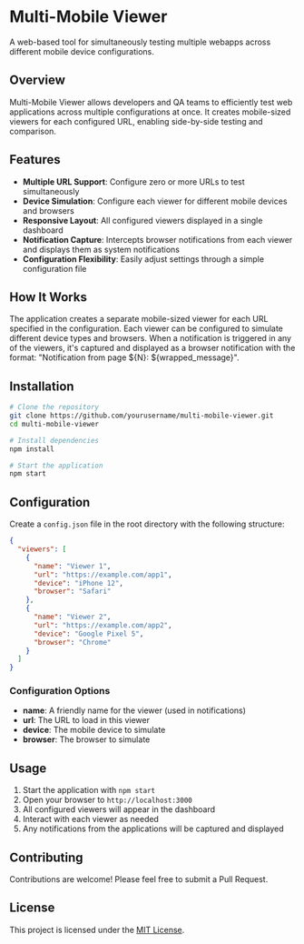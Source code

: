 # Multi-Mobile Viewer

A web-based tool for simultaneously testing multiple webapps across different mobile device configurations.

## Overview

Multi-Mobile Viewer allows developers and QA teams to efficiently test web applications across multiple configurations at once. It creates mobile-sized viewers for each configured URL, enabling side-by-side testing and comparison.

## Features

- **Multiple URL Support**: Configure zero or more URLs to test simultaneously
- **Device Simulation**: Configure each viewer for different mobile devices and browsers
- **Responsive Layout**: All configured viewers displayed in a single dashboard
- **Notification Capture**: Intercepts browser notifications from each viewer and displays them as system notifications
- **Configuration Flexibility**: Easily adjust settings through a simple configuration file

## How It Works

The application creates a separate mobile-sized viewer for each URL specified in the configuration. Each viewer can be configured to simulate different device types and browsers. When a notification is triggered in any of the viewers, it's captured and displayed as a browser notification with the format: "Notification from page ${N}: ${wrapped_message}".

## Installation

```bash
# Clone the repository
git clone https://github.com/yourusername/multi-mobile-viewer.git
cd multi-mobile-viewer

# Install dependencies
npm install

# Start the application
npm start
```

## Configuration

Create a `config.json` file in the root directory with the following structure:

```json
{
  "viewers": [
    {
      "name": "Viewer 1",
      "url": "https://example.com/app1",
      "device": "iPhone 12",
      "browser": "Safari"
    },
    {
      "name": "Viewer 2",
      "url": "https://example.com/app2",
      "device": "Google Pixel 5",
      "browser": "Chrome"
    }
  ]
}
```

### Configuration Options

- **name**: A friendly name for the viewer (used in notifications)
- **url**: The URL to load in this viewer
- **device**: The mobile device to simulate
- **browser**: The browser to simulate

## Usage

1. Start the application with `npm start`
2. Open your browser to `http://localhost:3000`
3. All configured viewers will appear in the dashboard
4. Interact with each viewer as needed
5. Any notifications from the applications will be captured and displayed

## Contributing

Contributions are welcome! Please feel free to submit a Pull Request.

## License

This project is licensed under the [MIT License](LICENSE).
